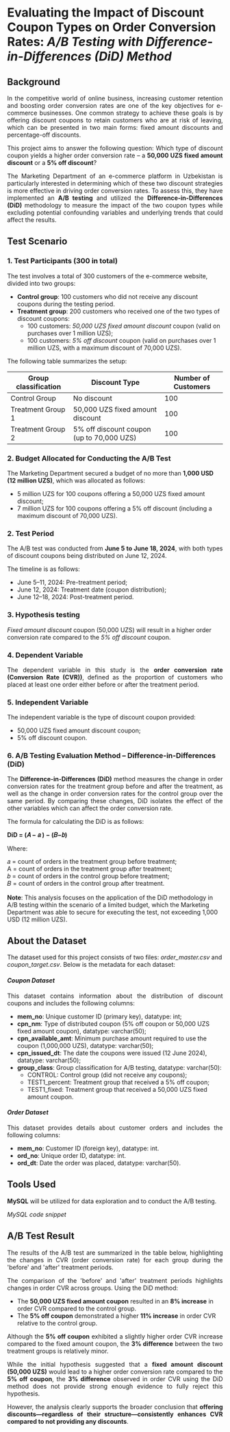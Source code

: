 # Evaluating the Impact of Discount Coupon Types on Order Conversion Rates: *A/B Testing with Difference-in-Differences (DiD) Method*

## Background
<p align="justify">In the competitive world of online business, increasing customer retention and boosting order conversion rates are one of the key objectives for e-commerce businesses. One common strategy to achieve these goals is by offering discount coupons to retain customers who are at risk of leaving, which can be presented in two main forms: fixed amount discounts and percentage-off discounts.</p>

<p align="justify">This project aims to answer the following question: Which type of discount coupon yields a higher order conversion rate – a <b>50,000 UZS fixed amount discount</b> or a <b>5% off discount</b>?</p>

<p align="justify">The Marketing Department of an e-commerce platform in Uzbekistan is particularly interested in determining which of these two discount strategies is more effective in driving order conversion rates. To assess this, they have implemented an <b>A/B testing</b> and utilized the <b>Difference-in-Differences (DiD)</b> methodology to measure the impact of the two coupon types while excluding potential confounding variables and underlying trends that could affect the results.</p>

## Test Scenario

### 1. Test Participants (300 in total)
The test involves a total of 300 customers of the e-commerce website, divided into two groups:
- **Control group**: 100 customers who did not receive any discount coupons during the testing period.
- **Treatment group**: 200 customers who received one of the two types of discount coupons:
    - 100 customers: *50,000 UZS fixed amount discount* coupon (valid on purchases over 1 million UZS);
    - 100 customers: *5% off discount* coupon (valid on purchases over 1 million UZS, with a maximum discount of 70,000 UZS).

The following table summarizes the setup:

| Group classification | Discount Type                           | Number of Customers |
|---------------------|-----------------------------------------|---------------------|
| Control Group       | No discount                             | 100                 |
| Treatment Group 1   | 50,000 UZS fixed amount discount        | 100                 |
| Treatment Group 2   | 5% off discount coupon (up to 70,000 UZS)| 100                |

### 2. Budget Allocated for Conducting the A/B Test
The Marketing Department secured a budget of no more than **1,000 USD (12 million UZS)**, which was allocated as follows:
- 5 million UZS for 100 coupons offering a 50,000 UZS fixed amount discount;
- 7 million UZS for 100 coupons offering a 5% off discount (including a maximum discount of 70,000 UZS).

### 2. Test Period
<p align="justify">The A/B test was conducted from <b>June 5 to June 18, 2024</b>, with both types of discount coupons being distributed on June 12, 2024.</p>
The timeline is as follows: 

- June 5–11, 2024: Pre-treatment period;
- June 12, 2024: Treatment date (coupon distribution);
- June 12–18, 2024: Post-treatment period.

### 3. Hypothesis testing
*Fixed amount discount* coupon (50,000 UZS) will result in a higher order conversion rate compared to the *5% off discount* coupon.

### 4. Dependent Variable
<p align="justify">The dependent variable in this study is the <b>order conversion rate (Conversion Rate (CVR))</b>, defined as the proportion of customers who placed at least one order either before or after the treatment period.</p>

### 5. Independent Variable
The independent variable is the type of discount coupon provided:
- 50,000 UZS fixed amount discount coupon;
- 5% off discount coupon.

### 6. A/B Testing Evaluation Method – Difference-in-Differences (DiD)
<p align="justify">The <b>Difference-in-Differences (DiD)</b> method measures the change in order conversion rates for the treatment group before and after the treatment, as well as the change in order conversion rates for the control group over the same period. By comparing these changes, DiD isolates the effect of the other variables which can affect the order conversion rate.</p>

The formula for calculating the DiD is as follows:

**DiD = (𝐴 − 𝑎 ) − (𝐵−𝑏)**

<p>Where:</p>
<div style="line-height: 1.2; margin-bottom: 15px;">
    𝑎 = count of orders in the treatment group before treatment;<br>
    A = count of orders in the treatment group after treatment;<br>
    𝑏 = count of orders in the control group before treatment;<br>
    𝐵 = count of orders in the control group after treatment.
</div>

<p><b>Note</b>: This analysis focuses on the application of the DiD methodology in A/B testing within the scenario of a limited budget, which the Marketing Department was able to secure for executing the test, not exceeding 1,000 USD (12 million UZS).</p>

## About the Dataset

The dataset used for this project consists of two files: *order_master.csv* and *coupon_target.csv*. Below is the metadata for each dataset:

#### *Coupon Dataset*

<p align="justify">This dataset contains information about the distribution of discount coupons and includes the following columns:</p>
<ul>
    <li><b>mem_no</b>: Unique customer ID (primary key), datatype: int;</li>
    <li><b>cpn_nm</b>: Type of distributed coupon (5% off coupon or 50,000 UZS fixed amount coupon), datatype: varchar(50);</li>
    <li><b>cpn_available_amt</b>: Minimum purchase amount required to use the coupon (1,000,000 UZS), datatype: varchar(50);</li>
    <li><b>cpn_issued_dt</b>: The date the coupons were issued (12 June 2024), datatype: varchar(50);</li>
    <li><b>group_class</b>: Group classification for A/B testing, datatype: varchar(50):  
        <ul>
            <li>CONTROL: Control group (did not receive any coupons);</li>
            <li>TEST1_percent: Treatment group that received a 5% off coupon;</li>
            <li>TEST1_fixed: Treatment group that received a 50,000 UZS fixed amount coupon.</li>
        </ul>
    </li>
</ul>

#### *Order Dataset*

<p align="justify">This dataset provides details about customer orders and includes the following columns:</p>
<ul>
    <li><b>mem_no</b>: Customer ID (foreign key), datatype: int.</li>
    <li><b>ord_no</b>: Unique order ID, datatype: int.</li>
    <li><b>ord_dt</b>: Date the order was placed, datatype: varchar(50).</li>
</ul>

## Tools Used
<p align="justify"><b>MySQL</b> will be utilized for data exploration and to conduct the A/B testing.</p>

<span style="font-style: italic;">MySQL code snippet</span>

## A/B Test Result
<p align="justify">The results of the A/B test are summarized in the table below, highlighting the changes in CVR (order conversion rate) for each group during the 'before' and 'after' treatment periods.</p>

<p align="justify">The comparison of the 'before' and 'after' treatment periods highlights changes in order CVR across groups. Using the DiD method:</p>

<ul>
    <li>The <b>50,000 UZS fixed amount coupon</b> resulted in an <b>8% increase</b> in order CVR compared to the control group.</li>
    <li>The <b>5% off coupon</b> demonstrated a higher <b>11% increase</b> in order CVR relative to the control group.</li>
</ul>

<p align="justify">Although the <b>5% off coupon</b> exhibited a slightly higher order CVR increase compared to the fixed amount coupon, the <b>3% difference</b> between the two treatment groups is relatively minor.</p>

<p align="justify">While the initial hypothesis suggested that a <b>fixed amount discount (50,000 UZS)</b> would lead to a higher order conversion rate compared to the <b>5% off coupon</b>, the <b>3% difference</b> observed in order CVR using the DiD method does not provide strong enough evidence to fully reject this hypothesis.</p>

<p align="justify">However, the analysis clearly supports the broader conclusion that <b>offering discounts—regardless of their structure—consistently enhances CVR compared to not providing any discounts</b>.</p>

